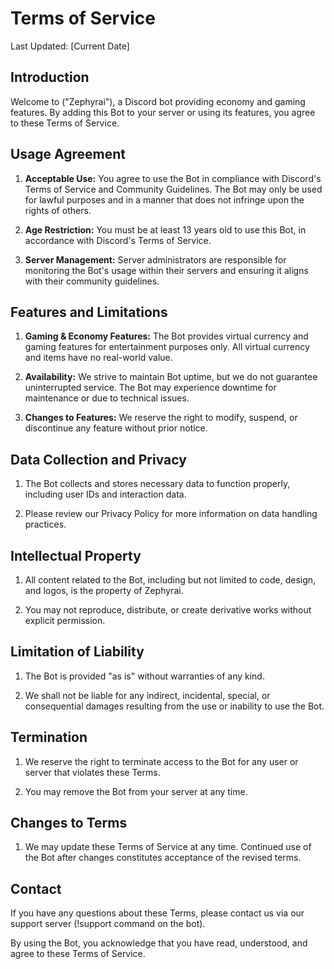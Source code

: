 # Terms of Service

Last Updated: [Current Date]

## Introduction

Welcome to ("Zephyrai"), a Discord bot providing economy and gaming features. By adding this Bot to your server or using its features, you agree to these Terms of Service.

## Usage Agreement

1. **Acceptable Use:** You agree to use the Bot in compliance with Discord's Terms of Service and Community Guidelines. The Bot may only be used for lawful purposes and in a manner that does not infringe upon the rights of others.

2. **Age Restriction:** You must be at least 13 years old to use this Bot, in accordance with Discord's Terms of Service.

3. **Server Management:** Server administrators are responsible for monitoring the Bot's usage within their servers and ensuring it aligns with their community guidelines.

## Features and Limitations

1. **Gaming & Economy Features:** The Bot provides virtual currency and gaming features for entertainment purposes only. All virtual currency and items have no real-world value.

2. **Availability:** We strive to maintain Bot uptime, but we do not guarantee uninterrupted service. The Bot may experience downtime for maintenance or due to technical issues.

3. **Changes to Features:** We reserve the right to modify, suspend, or discontinue any feature without prior notice.

## Data Collection and Privacy

1. The Bot collects and stores necessary data to function properly, including user IDs and interaction data.

2. Please review our Privacy Policy for more information on data handling practices.

## Intellectual Property

1. All content related to the Bot, including but not limited to code, design, and logos, is the property of Zephyrai.

2. You may not reproduce, distribute, or create derivative works without explicit permission.

## Limitation of Liability

1. The Bot is provided "as is" without warranties of any kind.

2. We shall not be liable for any indirect, incidental, special, or consequential damages resulting from the use or inability to use the Bot.

## Termination

1. We reserve the right to terminate access to the Bot for any user or server that violates these Terms.

2. You may remove the Bot from your server at any time.

## Changes to Terms

1. We may update these Terms of Service at any time. Continued use of the Bot after changes constitutes acceptance of the revised terms.

## Contact

If you have any questions about these Terms, please contact us via our support server (!support command on the bot).

By using the Bot, you acknowledge that you have read, understood, and agree to these Terms of Service.
